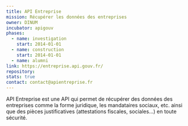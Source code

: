 ```yaml
---
title: API Entreprise
mission: Récupérer les données des entreprises
owner: DINUM
incubator: apigouv
phases:
  - name: investigation
    start: 2014-01-01
  - name: construction
    start: 2014-01-01
  - name: alumni
link: https://entreprise.api.gouv.fr/
repository:
stats: true
contact: contact@apientreprise.fr
---
```


API Entreprise est une API qui permet de récupérer des données des entreprises comme la forme juridique, les mandataires sociaux, etc. ainsi que des pièces justificatives (attestations fiscales, sociales…) en toute sécurité.
